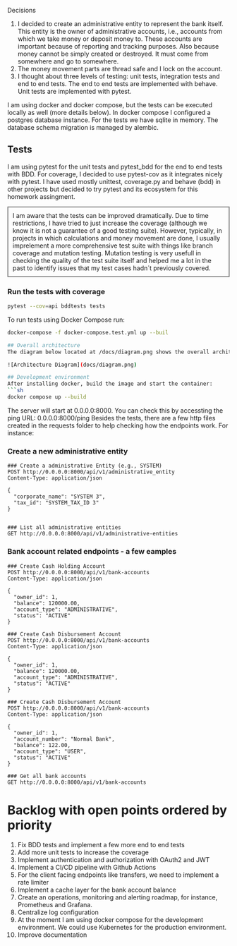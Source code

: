  Decisions
1. I decided to create an administrative entity to represent the bank itself. This entity is the owner of administrative accounts, i.e., accounts from which we take money or deposit money to. These accounts are important because of reporting and tracking purposes.
Also because money cannot be simply created or destroyed. It must come from somewhere and go to somewhere.
2. The money movement parts are thread safe and I lock on the account.
3. I thought about three levels of testing: unit tests, integration tests and end to end tests. The end to end tests are implemented with behave. Unit tests are implemented with pytest.

I am using docker and docker compose, but the tests can be executed locally as well (more details below).
In docker compose I configured a postgres database instance. For the tests we have sqlite in memory.
The database schema migration is managed by alembic.

## Tests
I am using pytest for the unit tests and pytest_bdd for the end to end tests with BDD. For coverage, I decided to use pytest-cov as it integrates nicely with pytest. I have used mostly unittest, coverage.py and behave (bdd) in other projects but decided to try
pytest and its ecosystem for this homework assingment.

<div style="padding: 10px; border: 2px solid gray;">
I am aware that the tests can be improved dramatically. Due to time restrictions, I have tried to just increase the coverage (although 
we know it is not a guarantee of a good testing suite). However, typically, in projects in which calculations and money movement
are done, I usually imprelement a more comprehensive test suite with things like branch coverage and mutation testing. Mutation
testing is very usefull in checking the quality of the test suite itself and helped me a lot in the past to identify issues
that my test cases hadn´t previously covered.
</div>

### Run the tests with coverage
```sh
pytest --cov=api bddtests tests
```

To run tests using Docker Compose run:
```sh
docker-compose -f docker-compose.test.yml up --buil

## Overall architecture
The diagram below located at /docs/diagram.png shows the overall architecture of the project.

![Architecture Diagram](docs/diagram.png)

## Development environment
After installing docker, build the image and start the container:
```sh
docker compose up --build
```
The server will start at 0.0.0.0:8000. You can check this by accessting the ping URL: 0.0.0.0:8000/ping
Besides the tests, there are a few http files created in the requests folder to help checking how the endpoints work. For instance:

### Create a new administrative entity
```http
### Create a administrative Entity (e.g., SYSTEM)
POST http://0.0.0.0:8000/api/v1/administrative_entity
Content-Type: application/json

{
  "corporate_name": "SYSTEM 3",
  "tax_id": "SYSTEM_TAX_ID 3"
}


### List all administrative entities
GET http://0.0.0.0:8000/api/v1/administrative-entities
```
### Bank account related endpoints - a few eamples
```http
### Create Cash Holding Account
POST http://0.0.0.0:8000/api/v1/bank-accounts
Content-Type: application/json

{
  "owner_id": 1,
  "balance": 120000.00,
  "account_type": "ADMINISTRATIVE",
  "status": "ACTIVE"
}

### Create Cash Disbursement Account
POST http://0.0.0.0:8000/api/v1/bank-accounts
Content-Type: application/json

{
  "owner_id": 1,
  "balance": 120000.00,
  "account_type": "ADMINISTRATIVE",
  "status": "ACTIVE"
}

### Create Cash Disbursement Account
POST http://0.0.0.0:8000/api/v1/bank-accounts
Content-Type: application/json

{
  "owner_id": 1,
  "account_number": "Normal Bank",
  "balance": 122.00,
  "account_type": "USER",
  "status": "ACTIVE"
}

### Get all bank accounts
GET http://0.0.0.0:8000/api/v1/bank-accounts

```
# Backlog with open points ordered by priority
1. Fix BDD tests and implement a few more end to end tests
2. Add more unit tests to increase the coverage
3. Implement authentication and authorization with OAuth2 and JWT
4. Implement a CI/CD pipeline with Github Actions
5. For the client facing endpoints like transfers, we need to implement a rate limiter
6. Implement a cache layer for the bank account balance
7. Create an operations, monitoring and alerting roadmap, for instance, Prometheus and Grafana.
8. Centralize log configuration
9. At the moment I am using docker compose for the development environment. We could use Kubernetes for the production environment.
10. Improve documentation

